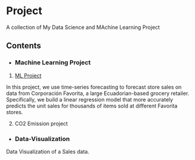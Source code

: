 # Project
A collection of My Data Science and MAchine Learning Project

## Contents
* ### Machine Learning Project
1. [ML Project](https://github.com/Folu22/Data-Visualization/blob/main/ML%20PROJECT.ipynb)

In this project, we use time-series forecasting to forecast store sales on data from Corporación Favorita, a large Ecuadorian-based grocery retailer.
Specifically, we build a linear regression model that more accurately predicts the unit sales for thousands of items sold at different Favorita stores.

2. CO2 Emission project

* ### Data-Visualization
Data Visualization of a Sales data.
